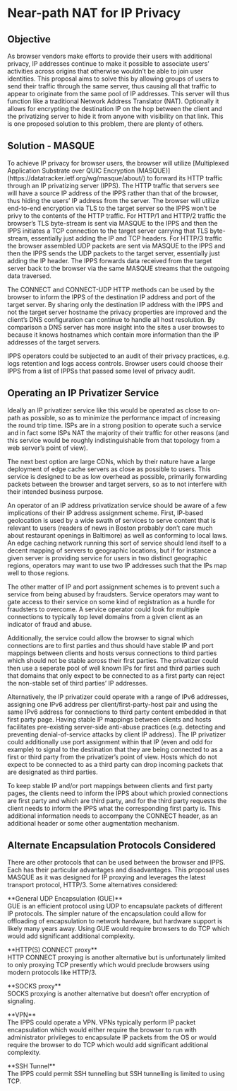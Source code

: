 # Near-path NAT for IP Privacy

## Objective

As browser vendors make efforts to provide their users with additional privacy, IP addresses continue to make it possible to associate users’ activities across origins that otherwise wouldn’t be able to join user identities. This proposal aims to solve this by allowing groups of users to send their traffic through the same server, thus causing all that traffic to appear to originate from the same pool of IP addresses. This server will thus function like a traditional Network Address Translator (NAT). Optionally it allows for encrypting the destination IP on the hop between the client and the privatizing server to hide it from anyone with visibility on that link. This is one proposed solution to this problem, there are plenty of others.

## Solution - MASQUE

<p>To achieve IP privacy for browser users, the browser will utilize [Multiplexed Application Substrate over QUIC Encryption (MASQUE)](https://datatracker.ietf.org/wg/masque/about/) to forward its HTTP traffic through an IP privatizing server (IPPS).  The HTTP traffic that servers see will have a source IP address of the IPPS rather than that of the browser, thus hiding the users’ IP address from the server.  The browser will utilize end-to-end encryption via TLS to the target server so the IPPS won’t be privy to the contents of the HTTP traffic.  For HTTP/1 and HTTP/2 traffic the browser’s TLS byte-stream is sent via MASQUE to the IPPS and then the IPPS initiates a TCP connection to the target server carrying that TLS byte-stream, essentially just adding the IP and TCP headers.  For HTTP/3 traffic the browser assembled UDP packets are sent via MASQUE to the IPPS and then the IPPS sends the UDP packets to the target server, essentially just adding the IP header.  The IPPS forwards data received from the target server back to the browser via the same MASQUE streams that the outgoing data traversed.
</p>
<p>The CONNECT and CONNECT-UDP HTTP methods can be used by the browser to inform the IPPS of the destination IP address and port of the target server.  By sharing only the destination IP address with the IPPS and not the target server hostname the privacy properties are improved and the client’s DNS configuration can continue to handle all host resolution.  By comparison a DNS server has more insight into the sites a user browses to because it knows hostnames which contain more information than the IP addresses of the target servers.
</p>
<p>IPPS operators could be subjected to an audit of their privacy practices, e.g. logs retention and logs access controls.  Browser users could choose their IPPS from a list of IPPSs that passed some level of privacy audit.
</p>

## Operating an IP Privatizer Service

<p>Ideally an IP privatizer service like this would be operated as close to on-path as possible, so as to minimize the performance impact of increasing the round trip time. ISPs are in a strong position to operate such a service and in fact some ISPs NAT the majority of their traffic for other reasons (and this service would be roughly indistinguishable from that topology from a web server’s point of view).
</p>
<p>The next best option are large CDNs, which by their nature have a large deployment of edge cache servers as close as possible to users. This service is designed to be as low overhead as possible, primarily forwarding packets between the browser and target servers, so as to not interfere with their intended business purpose.
</p>
<p>An operator of an IP address privatization service should be aware of a few implications of their IP address assignment scheme. First, IP-based geolocation is used by a wide swath of services to serve content that is relevant to users (readers of news in Boston probably don’t care much about restaurant openings in Baltimore) as well as conforming to local laws. An edge caching network running this sort of service should lend itself to a decent mapping of servers to geographic locations, but if for instance a given server is providing service for users in two distinct geographic regions, operators may want to use two IP addresses such that the IPs map well to those regions.
</p>
<p>The other matter of IP and port assignment schemes is to prevent such a service from being abused by fraudsters. Service operators may want to gate access to their service on some kind of registration as a hurdle for fraudsters to overcome. A service operator could look for multiple connections to typically top level domains from a given client as an indicator of fraud and abuse.
</p>
<p>Additionally, the service could allow the browser to signal which connections are to first parties and thus should have stable IP and port mappings between clients and hosts versus connections to third parties which should not be stable across their first parties. The privatizer could then use a seperate pool of well known IPs for first and third parties such that domains that only expect to be connected to as a first party can reject the non-stable set of third parties’ IP addresses.
</p>
<p>Alternatively, the IP privatizer could operate with a range of IPv6 addresses, assigning one IPv6 address per client/first-party-host pair and using the same IPv6 address for connections to third party content embedded in that first party page.  Having stable IP mappings between clients and hosts facilitates pre-existing server-side anti-abuse practices (e.g. detecting and preventing denial-of-service attacks by client IP address).  The IP privatizer could additionally use port assignment within that IP (even and odd for example) to signal to the destination that they are being connected to as a first or third party from the privatizer’s point of view. Hosts which do not expect to be connected to as a third party can drop incoming packets that are designated as third parties.
</p>
<p>To keep stable IP and/or port mappings between clients and first party pages, the clients need to inform the IPPS about which proxied connections are first party and which are third party, and for the third party requests the client needs to inform the IPPS what the corresponding first party is.  This additional information needs to accompany the CONNECT header, as an additional header or some other augmentation mechanism.
</p>

## Alternate Encapsulation Protocols Considered

<p>There are other protocols that can be used between the browser and IPPS.  Each has their particular advantages and disadvantages.  This proposal uses MASQUE as it was designed for IP proxying and leverages the latest transport protocol, HTTP/3.  Some alternatives considered:
</p>
<p>**General UDP Encapsulation (GUE)**<br>
GUE is an efficient protocol using UDP to encapsulate packets of different IP protocols.  The simpler nature of the encapsulation could allow for offloading of encapsulation to network hardware, but hardware support is likely many years away.  Using GUE would require browsers to do TCP which would add significant additional complexity.<br>
</p>
<p>**HTTP(S) CONNECT proxy**<br>
HTTP CONNECT proxying is another alternative but is unfortunately limited to only proxying TCP presently which would preclude browsers using modern protocols like HTTP/3.<br>
</p>
<p>**SOCKS proxy**<br>
SOCKS proxying is another alternative but doesn’t offer encryption of signaling.<br>
</p>
<p>**VPN**<br>
The IPPS could operate a VPN.  VPNs typically perform IP packet encapsulation which would either require the browser to run with administrator privileges to encapsulate IP packets from the OS or would require the browser to do TCP which would add significant additional complexity.<br>
</p>
<p>**SSH Tunnel**<br>
The IPPS could permit SSH tunnelling but SSH tunnelling is limited to using TCP.
</p>
